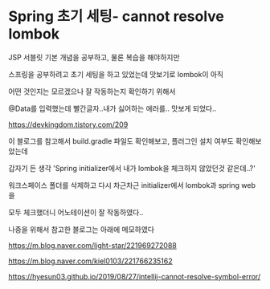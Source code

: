 # Spring 초기 세팅- cannot resolve lombok

JSP 서블릿 기본 개념을 공부하고, 물론 복습을 해야하지만

스프링을 공부하려고 초기 세팅을 하고 있었는데 맛보기로 lombok이 아직

어떤 것인지는 모르겠으나 잘 작동하는지 확인하기 위해서

@Data를 입력했는데 빨간글자..내가 싫어하는 에러를.. 맛보게 되었다..

https://devkingdom.tistory.com/209

이 블로그를 참고해서 build.gradle 파일도 확인해보고, 플러그인 설치 여부도 확인해보았는데

갑자기 든 생각 'Spring initializer에서 내가 lombok을 체크하지 않았던것 같은데..?'

워크스페이스 폴더를 삭제하고 다시 차근차근 initializer에서 lombok과 spring web을

모두 체크했더니 어노테이션이 잘 작동하였다..

나중을 위해서 참고한 블로그는 아래에 메모하였다

https://m.blog.naver.com/light-star/221969272088

https://m.blog.naver.com/kiel0103/221766235162

https://hyesun03.github.io/2019/08/27/intellij-cannot-resolve-symbol-error/

